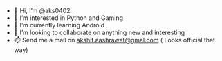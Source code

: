 - 👋 Hi, I’m @aks0402
- 👀 I’m interested in Python and Gaming
- 🌱 I’m currently learning Android
- 💞️ I’m looking to collaborate on anything new and interesting
- 📫 Send me a mail on akshit.aashrawat@gmal.com ( Looks official that way)

<!---
aks0402/aks0402 is a ✨ special ✨ repository because its `README.md` (this file) appears on your GitHub profile.
You can click the Preview link to take a look at your changes.
--->
